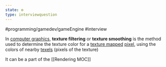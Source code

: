 ```yaml
---
state: ⚙️
type: interviewquestion
---
```

#programming/gamedev/gameEngine 
#interview 

In [computer graphics](https://en.wikipedia.org/wiki/Computer_graphics "Computer graphics"), **texture filtering** or **texture smoothing** is the method used to determine the texture color for a [texture mapped](https://en.wikipedia.org/wiki/Texture_mapping "Texture mapping") [pixel](https://en.wikipedia.org/wiki/Pixel "Pixel"), using the colors of nearby [texels](https://en.wikipedia.org/wiki/Texel_(graphics) "Texel (graphics)") (pixels of the texture)


It can be a part of the [[Rendering MOC]]